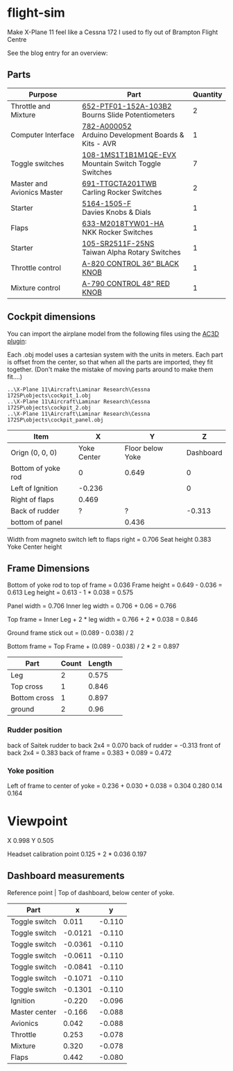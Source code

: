 # flight-sim
Make X-Plane 11 feel like a Cessna 172 I used to fly out of Brampton Flight Centre

See the blog entry for an overview:

## Parts

| Purpose | Part | Quantity  |
| ---- | ---- | ---- |
| Throttle and Mixture | [652-PTF01-152A-103B2](http://www.mouser.com/ProductDetail/bourns/ptf01-152a-103b2/?qs=VLbEAbY6DC%252bRFWZf7YL3ug%3d%3d&countrycode=CA&currencycode=CAD)<br />Bourns Slide Potentiometers | 2 |
| Computer Interface | [782-A000052](http://www.mouser.com/ProductDetail/arduino/a000052/?qs=JYLCs0CWXI0EuuE9AXNMFg%3d%3d&countrycode=CA&currencycode=CAD)<br />Arduino Development Boards & Kits - AVR | 1 |
| Toggle switches | [108-1MS1T1B1M1QE-EVX](http://www.mouser.com/ProductDetail/mountain-switch/1ms1t1b1m1qe-s/?qs=e8V%2fxjLdzRQvU50WuBvd1A%3d%3d&countrycode=CA&currencycode=CAD)  <br />Mountain Switch Toggle Switches | 7 |
| Master and Avionics Master | [691-TTGCTA201TWB](http://www.mouser.com/ProductDetail/carling-technologies/ttgc-ta201-tw-b/?qs=cBJjPLt5IahBZb8psSzcEA%3d%3d&countrycode=CA&currencycode=CAD)  <br />  Carling Rocker Switches  | 2 |
| Starter | [5164-1505-F](http://www.mouser.com/ProductDetail/davies-molding/1505-f/?qs=AaRlLUpeMszzpPZXN7jbMw%3d%3d&countrycode=CA&currencycode=CAD) <br />Davies Knobs & Dials  | 1 |
| Flaps | [633-M2018TYW01-HA](http://www.mouser.com/ProductDetail/nkk-switches/m2018tyw01-ha/?qs=t8w9rvwJwK%252bbpNRA6nphwg%3d%3d&countrycode=CA&currencycode=CAD)  <br />NKK Rocker Switches  | 1 |
| Starter | [105-SR2511F-25NS](http://www.mouser.com/ProductDetail/alpha-taiwan/sr2511f-0205-19r0b-e9-n-w-159/?qs=8%252br4Hz5Xir%2ffB87l0ASYIw%3d%3d&countrycode=CA&currencycode=CAD)   <br />Taiwan Alpha Rotary Switches  | 1 |
| Throttle control | [A-820 CONTROL 36" BLACK KNOB](https://www.aircraftspruce.ca/catalog/appages/a820.php) | 1 |
| Mixture control | [A-790 CONTROL 48" RED KNOB](https://www.aircraftspruce.com/catalog/appages/a7902.php) | 1 |


## Cockpit dimensions

You can import the airplane model from the following files using the [AC3D plugin](https://developer.x-plane.com/tools/ac3d-plugin/):

Each .obj model uses a cartesian system with the units in meters. Each part is offset from the center, so that when all the parts are imported, they fit together. (Don't make the mistake of moving parts around to make them fit....)

```
..\X-Plane 11\Aircraft\Laminar Research\Cessna 172SP\objects\cockpit_1.obj
..\X-Plane 11\Aircraft\Laminar Research\Cessna 172SP\objects\cockpit_2.obj
..\X-Plane 11\Aircraft\Laminar Research\Cessna 172SP\objects\cockpit_panel.obj
```


| Item | X | Y | Z |
| ---- | ---- | ---- | ---- |
| Orign (0, 0, 0) | Yoke Center | Floor below Yoke | Dashboard |
| Bottom of yoke rod | 0 | 0.649 | 0 |
| Left of Ignition | -0.236 |  | 0 |
| Right of flaps | 0.469 |  |  |
| Back of rudder | ? | ? | -0.313 |
| bottom of panel |  | 0.436 |  |

Width from magneto switch left to flaps right = 0.706
Seat height 0.383
Yoke Center height

## Frame Dimensions

Bottom of yoke rod to top of frame = 0.036
Frame height = 0.649 - 0.036 = 0.613
Leg height = 0.613 - 1 * 0.038 = 0.575

Panel width = 0.706
Inner leg width = 0.706 + 0.06 = 0.766


Top frame = Inner Leg + 2 * leg width  = 0.766 + 2 * 0.038 = 0.846

Ground frame stick out = (0.089 - 0.038) / 2

Bottom frame = Top Frame + (0.089 - 0.038) / 2 * 2 = 0.897



| Part | Count | Length |  |
| ---- | ---- | ---- | ---- |
| Leg | 2 | 0.575 |  |
| Top cross | 1 | 0.846 |  |
| Bottom cross | 1 | 0.897 |  |
| ground | 2 | 0.96 |  |

### Rudder position
back of Saitek rudder to back 2x4 = 0.070
back of rudder = -0.313
front of back 2x4 = 0.383
back of frame = 0.383 + 0.089 = 0.472

### Yoke position
Left of frame to center of yoke = 0.236 + 0.030 + 0.038 = 0.304
0.280
0.14
0.164


# Viewpoint
X 0.998
Y 0.505


Headset calibration point
0.125 + 2 * 0.036
0.197



## Dashboard measurements
Reference point | Top of dashboard, below center of yoke.

Part | x | y
--- | --- | ---
Toggle switch | 0.011 | -0.110
Toggle switch | -0.0121 | -0.110
Toggle switch | -0.0361 | -0.110
Toggle switch | -0.0611 | -0.110
Toggle switch | -0.0841 | -0.110
Toggle switch | -0.1071 | -0.110
Toggle switch | -0.1301 | -0.110
Ignition | -0.220 |  -0.096
Master center | -0.166 |  -0.088
Avionics  | 0.042 |  -0.088
Throttle | 0.253 |  -0.078
Mixture | 0.320 |  -0.078
Flaps | 0.442 |  -0.080
